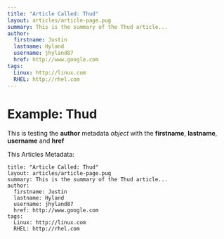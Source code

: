 ```yaml
---
title: "Article Called: Thud"
layout: articles/article-page.pug
summary: This is the summary of the Thud article...
author: 
  firstname: Justin
  lastname: Hyland
  username: jhyland87
  href: http://www.google.com
tags:
  Linux: http://linux.com
  RHEL: http://rhel.com
---
```


# Example: Thud

This is testing the **author** metadata *object* with the **firstname**, **lastname**, **username** and **href**


This Articles Metadata:

    title: "Article Called: Thud"
    layout: articles/article-page.pug
    summary: This is the summary of the Thud article...
    author: 
      firstname: Justin
      lastname: Hyland
      username: jhyland87
      href: http://www.google.com
    tags:
      Linux: http://linux.com
      RHEL: http://rhel.com
